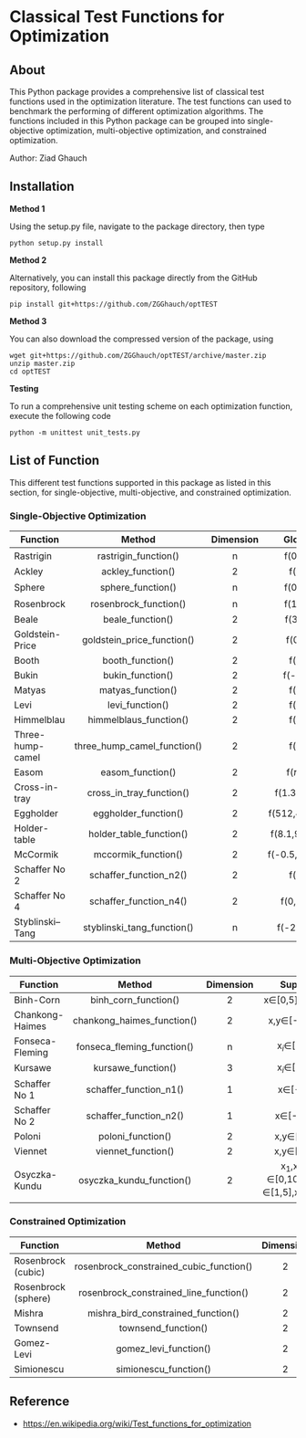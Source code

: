 # Classical Test Functions for Optimization

## About
This Python package provides a comprehensive list of classical test functions used in the optimization literature. The test functions can used to benchmark the performing of different optimization algorithms. The functions included in this Python package can be grouped into single-objective optimization, multi-objective optimization, and constrained optimization.

Author: Ziad Ghauch

## Installation

**Method 1**

Using the setup.py file, navigate to the package directory, then type
```
python setup.py install
```

**Method 2**

Alternatively, you can install this package directly from the GitHub repository, following
```
pip install git+https://github.com/ZGGhauch/optTEST
```

**Method 3**

You can also download the compressed version of the package, using
```
wget git+https://github.com/ZGGhauch/optTEST/archive/master.zip
unzip master.zip
cd optTEST
```

**Testing**

To run a comprehensive unit testing scheme on each optimization function, execute the following code
```
python -m unittest unit_tests.py
```

## List of Function

This different test functions supported in this package as listed in this section, for single-objective, multi-objective, and constrained optimization. 

### Single-Objective Optimization

| Function   |      Method      |  Dimension | Global Min |  Support |
|----------|:-------------:|:-------------:|:-------------:|:-------------:|
| Rastrigin |  rastrigin_function() | n | f(0,...,0)=0 | x$_i \in$[-5.12,5.12] |
| Ackley |  ackley_function() | 2 | f(0,0)=0 | x,y$\in$[-5,5] |
| Sphere | sphere_function()  | n | f(0,...,0)=0 | x$_i \in$($-\infty$,$\infty$) |
| Rosenbrock |  rosenbrock_function() | n | f(1,...,1)=0 | x$_i \in$(-$\infty$,$\infty$) |
| Beale |  beale_function() | 2 | f(3,0.5)=0 | x,y$\in$[-4.5,4.5] |
| Goldstein-Price | goldstein_price_function() | 2 | f(0,-1)=3 | x,y$\in$[-2,2]  |
| Booth | booth_function()  | 2 | f(1,3)=0 | x,y$\in$[-10,10] |
| Bukin | bukin_function()  | 2 | f(-10,1)=0 | x$\in$[-15,-5]y$\in$[-3,3] |
| Matyas |  matyas_function() | 2 | f(0,0)=0 | x,y$\in$[-10,10] |
| Levi |  levi_function() | 2 | f(1,1)=0 | x,y$\in$[-10,10] |
| Himmelblau | himmelblaus_function()  | 2 | f(3,2)=0 | x,y$\in$[-5,5] |
| Three-hump-camel | three_hump_camel_function()  | 2 | f(0,0)=0 | x,y$\in$[-5,5]   |
| Easom |  easom_function() | 2 | f($\pi$,$\pi$)=-1 | x,y$\in$[-100,100] |
| Cross-in-tray | cross_in_tray_function()  | 2 | f(1.3,-1.3)=-2 | x,y$\in$[-10,10] |
| Eggholder |  eggholder_function() | 2 | f(512,404)=-959| x,y$\in$[-512,512] |
| Holder-table | holder_table_function()  | 2 | f(8.1,9.7)==19.2 | x,y$\in$[-10,10] |
| McCormik |  mccormik_function() | 2 | f(-0.5,-1.5)=-1.9 | x$\in$[-1.5,4]y$\in$[-3,4] |
| Schaffer No 2| schaffer_function_n2()  | 2 | f(0,0)=0 | x,y$\in$[-100,100] |
| Schaffer No 4 |  schaffer_function_n4() | 2 | f(0,1.2)=0.3 | x,y$\in$[-100,100] |
| Styblinski–Tang | styblinski_tang_function() | n | f(-2.9,..,-2.9) | x$_i \in$[-5,5] |


### Multi-Objective Optimization

| Function   |      Method      |  Dimension |  Support |
|----------|:-------------:|:-------------:|:-------------:|
| Binh-Corn | binh_corn_function() | 2 |   x$\in$[0,5]y$\in$[0,3]|
| Chankong-Haimes | chankong_haimes_function() | 2 |  x,y$\in$[-20,20]|
| Fonseca-Fleming | fonseca_fleming_function() | n |  x$_i \in$[-4,4]|
| Kursawe | kursawe_function() | 3 |  x$_i \in$[-5,5]|
| Schaffer No 1 | schaffer_function_n1() | 1 | x$\in$[-A,A] |
| Schaffer No 2 | schaffer_function_n2() | 1| x$\in$[-5,10] |
| Poloni | poloni_function() | 2 | x,y$\in$[-$\pi$,$\pi$] |
| Viennet | viennet_function() | 2 | x,y$\in$[-3,3]|
| Osyczka-Kundu | osyczka_kundu_function() | 2 | x$_1$,x$_2$,x$_6$ $\in$[0,10], x$_3$,x$_5$ $\in$[1,5],x$_4$$\in$[0,6] |

### Constrained Optimization

| Function   |      Method      |  Dimension | Global Min |  Support |
|----------|:-------------:|:-------------:|:-------------:|:-------------:|
| Rosenbrock (cubic) | rosenbrock_constrained_cubic_function() | 2 | f(1,1)=0 | x$\in$[-1.5,1.5]y$\in$[-0.5,2.5] |
| Rosenbrock (sphere) | rosenbrock_constrained_line_function() | 2 | f(1,1)=0 | x$\in$[-1.5,1.5]y$\in$[-1.5,1.5] |
| Mishra | mishra_bird_constrained_function() | 2 | f(-3.1,-1.6)=-106 | x$\in$[-10,0]y$\in$[-6.5,0] |
| Townsend | townsend_function() | 2 | f(2.0,1.2)=-2.0 | x$\in$[-2.25,2.25]y$\in$[-2.5,1.75] |
| Gomez-Levi| gomez_levi_function() | 2 | f(0.09,-0.7)=-1.0 | x$\in$[-1,0.75]y$\in$[-1,1] |
| Simionescu | simionescu_function() | 2 | f(0.8,0.8)=-0.0  | x,y$\in$[-1.25,1.25] |


## Reference

+ https://en.wikipedia.org/wiki/Test_functions_for_optimization